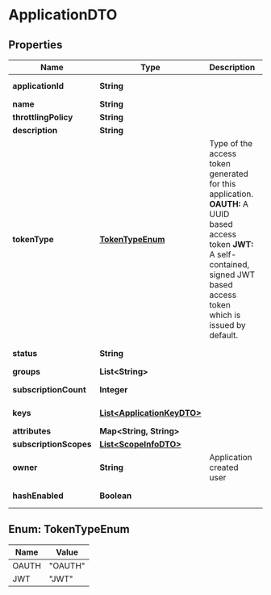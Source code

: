 

# ApplicationDTO

## Properties

Name | Type | Description | Notes
------------ | ------------- | ------------- | -------------
**applicationId** | **String** |  |  [optional] [readonly]
**name** | **String** |  | 
**throttlingPolicy** | **String** |  | 
**description** | **String** |  |  [optional]
**tokenType** | [**TokenTypeEnum**](#TokenTypeEnum) | Type of the access token generated for this application.  **OAUTH:** A UUID based access token **JWT:** A self-contained, signed JWT based access token which is issued by default.  |  [optional]
**status** | **String** |  |  [optional] [readonly]
**groups** | **List&lt;String&gt;** |  |  [optional]
**subscriptionCount** | **Integer** |  |  [optional] [readonly]
**keys** | [**List&lt;ApplicationKeyDTO&gt;**](ApplicationKeyDTO.md) |  |  [optional] [readonly]
**attributes** | **Map&lt;String, String&gt;** |  |  [optional]
**subscriptionScopes** | [**List&lt;ScopeInfoDTO&gt;**](ScopeInfoDTO.md) |  |  [optional]
**owner** | **String** | Application created user  |  [optional] [readonly]
**hashEnabled** | **Boolean** |  |  [optional] [readonly]



## Enum: TokenTypeEnum

Name | Value
---- | -----
OAUTH | &quot;OAUTH&quot;
JWT | &quot;JWT&quot;




